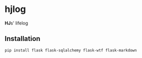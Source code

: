 # hjlog
**HJ**s' lifelog

## Installation

``` bash
pip install flask flask-sqlalchemy flask-wtf flask-markdown
```
